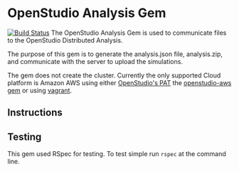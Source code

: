 OpenStudio Analysis Gem
=======================
[![Build Status](https://travis-ci.org/NREL/OpenStudio-analysis-gem.svg?branch=develop)](https://travis-ci.org/NREL/OpenStudio-analysis-gem)
The OpenStudio Analysis Gem is used to communicate files to the OpenStudio Distributed Analysis.

The purpose of this gem is to generate the analysis.json file, analysis.zip, and communicate with the server to upload 
the simulations.

The gem does not create the cluster. Currently the only supported Cloud platform is
Amazon AWS using either [OpenStudio's PAT](https://openstudio.nrel.gov) the [openstudio-aws gem](https://rubygems.org/gems/openstudio-aws) or using [vagrant](http://www.vagrantup.com/).

Instructions
------------

Testing
-------

This gem used RSpec for testing.  To test simple run `rspec` at the command line.


